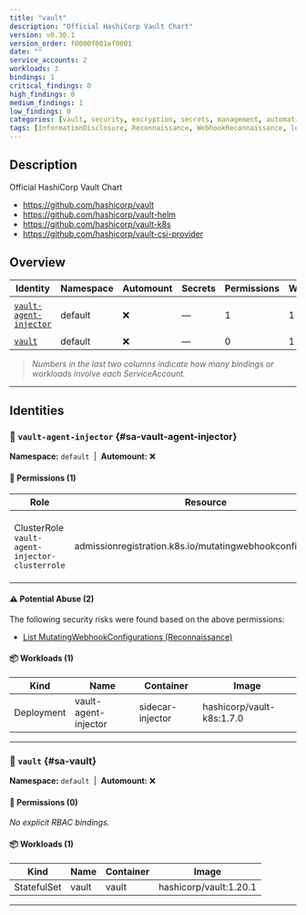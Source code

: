 ```yaml
---
title: "vault"
description: "Official HashiCorp Vault Chart"
version: v0.30.1
version_order: f0000f001ef0001
date: ""
service_accounts: 2
workloads: 3
bindings: 1
critical_findings: 0
high_findings: 0
medium_findings: 1
low_findings: 0
categories: [vault, security, encryption, secrets, management, automation, infrastructure]
tags: [InformationDisclosure, Reconnaissance, WebhookReconnaissance, letter-V]
---
```


## Description

Official HashiCorp Vault Chart

- https://github.com/hashicorp/vault
- https://github.com/hashicorp/vault-helm
- https://github.com/hashicorp/vault-k8s
- https://github.com/hashicorp/vault-csi-provider

## Overview

| Identity                                           | Namespace | Automount | Secrets | Permissions | Workloads | Risk                  |
| -------------------------------------------------- | --------- | --------- | ------- | ----------- | --------- | --------------------- |
| [`vault-agent-injector`](#sa-vault-agent-injector) | default   | ❌        | —       | 1           | 1         | {{< risk "Medium" >}} |
| [`vault`](#sa-vault)                               | default   | ❌        | —       | 0           | 1         | —                     |

> _Numbers in the last two columns indicate how many bindings or workloads involve each ServiceAccount._

---

## Identities

### 🤖 `vault-agent-injector` {#sa-vault-agent-injector}

**Namespace:** `default`  |  **Automount:** ❌

#### 🔑 Permissions (1)

| Role                                           | Resource                                                   | Verbs                      | Risk                | Tags                                                                                                 |
| ---------------------------------------------- | ---------------------------------------------------------- | -------------------------- | ------------------- | ---------------------------------------------------------------------------------------------------- |
| ClusterRole `vault-agent-injector-clusterrole` | admissionregistration.k8s.io/mutatingwebhookconfigurations | get · list · patch · watch | {{< risk Medium >}} | {{< tag "InformationDisclosure" >}} {{< tag "Reconnaissance" >}} {{< tag "WebhookReconnaissance" >}} |

#### ⚠️ Potential Abuse (2)

The following security risks were found based on the above permissions:

- [List MutatingWebhookConfigurations (Reconnaissance)](/rules/1084)

#### 📦 Workloads (1)

| Kind       | Name                 | Container        | Image                     |
| ---------- | -------------------- | ---------------- | ------------------------- |
| Deployment | vault-agent-injector | sidecar-injector | hashicorp/vault-k8s:1.7.0 |

---

### 🤖 `vault` {#sa-vault}

**Namespace:** `default`  |  **Automount:** ❌

#### 🔑 Permissions (0)

_No explicit RBAC bindings._

#### 📦 Workloads (1)

| Kind        | Name  | Container | Image                  |
| ----------- | ----- | --------- | ---------------------- |
| StatefulSet | vault | vault     | hashicorp/vault:1.20.1 |

---
